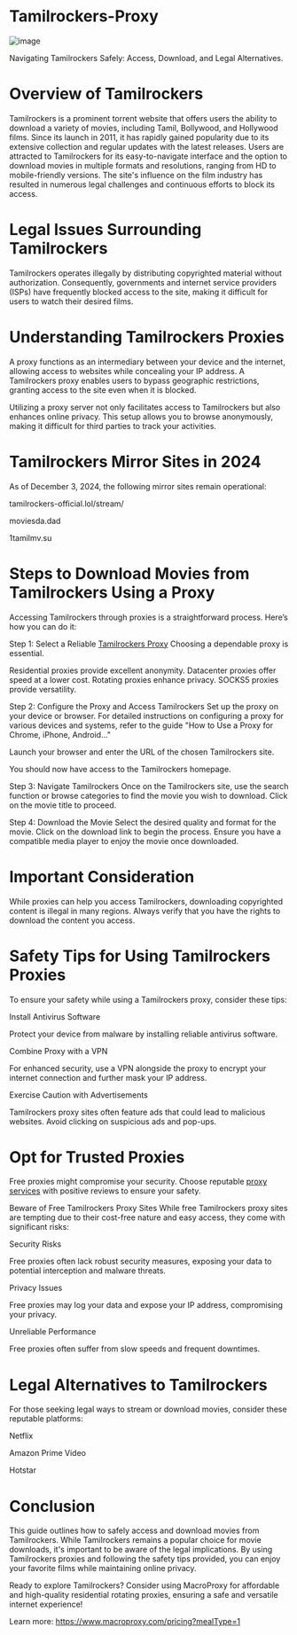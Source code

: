 # Tamilrockers-Proxy
![image](https://github.com/user-attachments/assets/11375565-10ad-4eef-85ec-6ad869b0e28e)

Navigating Tamilrockers Safely: Access, Download, and Legal Alternatives.

# Overview of Tamilrockers
Tamilrockers is a prominent torrent website that offers users the ability to download a variety of movies, including Tamil, Bollywood, and Hollywood films. Since its launch in 2011, it has rapidly gained popularity due to its extensive collection and regular updates with the latest releases. Users are attracted to Tamilrockers for its easy-to-navigate interface and the option to download movies in multiple formats and resolutions, ranging from HD to mobile-friendly versions. The site's influence on the film industry has resulted in numerous legal challenges and continuous efforts to block its access.

# Legal Issues Surrounding Tamilrockers
Tamilrockers operates illegally by distributing copyrighted material without authorization. Consequently, governments and internet service providers (ISPs) have frequently blocked access to the site, making it difficult for users to watch their desired films.

# Understanding Tamilrockers Proxies
A proxy functions as an intermediary between your device and the internet, allowing access to websites while concealing your IP address. A Tamilrockers proxy enables users to bypass geographic restrictions, granting access to the site even when it is blocked.

Utilizing a proxy server not only facilitates access to Tamilrockers but also enhances online privacy. This setup allows you to browse anonymously, making it difficult for third parties to track your activities.

# Tamilrockers Mirror Sites in 2024
As of December 3, 2024, the following mirror sites remain operational:

tamilrockers-official.lol/stream/

moviesda.dad

1tamilmv.su

# Steps to Download Movies from Tamilrockers Using a Proxy
Accessing Tamilrockers through proxies is a straightforward process. Here’s how you can do it:

Step 1: Select a Reliable [Tamilrockers Proxy](https://www.macroproxy.com/blog/Tamilrockers-Proxy-Unblock-and-Download-Movies-Safely)
Choosing a dependable proxy is essential.

Residential proxies provide excellent anonymity.
Datacenter proxies offer speed at a lower cost.
Rotating proxies enhance privacy.
SOCKS5 proxies provide versatility.

Step 2: Configure the Proxy and Access Tamilrockers
Set up the proxy on your device or browser. For detailed instructions on configuring a proxy for various devices and systems, refer to the guide "How to Use a Proxy for Chrome, iPhone, Android..."

Launch your browser and enter the URL of the chosen Tamilrockers site.

You should now have access to the Tamilrockers homepage.

Step 3: Navigate Tamilrockers
Once on the Tamilrockers site, use the search function or browse categories to find the movie you wish to download. Click on the movie title to proceed.

Step 4: Download the Movie
Select the desired quality and format for the movie. Click on the download link to begin the process. Ensure you have a compatible media player to enjoy the movie once downloaded.

# Important Consideration
While proxies can help you access Tamilrockers, downloading copyrighted content is illegal in many regions. Always verify that you have the rights to download the content you access.

# Safety Tips for Using Tamilrockers Proxies
To ensure your safety while using a Tamilrockers proxy, consider these tips:

Install Antivirus Software

Protect your device from malware by installing reliable antivirus software.

Combine Proxy with a VPN

For enhanced security, use a VPN alongside the proxy to encrypt your internet connection and further mask your IP address.

Exercise Caution with Advertisements

Tamilrockers proxy sites often feature ads that could lead to malicious websites. Avoid clicking on suspicious ads and pop-ups.

# Opt for Trusted Proxies

Free proxies might compromise your security. Choose reputable [proxy services](https://www.macroproxy.com/) with positive reviews to ensure your safety.

Beware of Free Tamilrockers Proxy Sites
While free Tamilrockers proxy sites are tempting due to their cost-free nature and easy access, they come with significant risks:

Security Risks

Free proxies often lack robust security measures, exposing your data to potential interception and malware threats.

Privacy Issues

Free proxies may log your data and expose your IP address, compromising your privacy.

Unreliable Performance

Free proxies often suffer from slow speeds and frequent downtimes.

# Legal Alternatives to Tamilrockers
For those seeking legal ways to stream or download movies, consider these reputable platforms:

Netflix

Amazon Prime Video

Hotstar

# Conclusion
This guide outlines how to safely access and download movies from Tamilrockers. While Tamilrockers remains a popular choice for movie downloads, it's important to be aware of the legal implications. By using Tamilrockers proxies and following the safety tips provided, you can enjoy your favorite films while maintaining online privacy.

Ready to explore Tamilrockers? Consider using MacroProxy for affordable and high-quality residential rotating proxies, ensuring a safe and versatile internet experience!

Learn more: https://www.macroproxy.com/pricing?mealType=1
